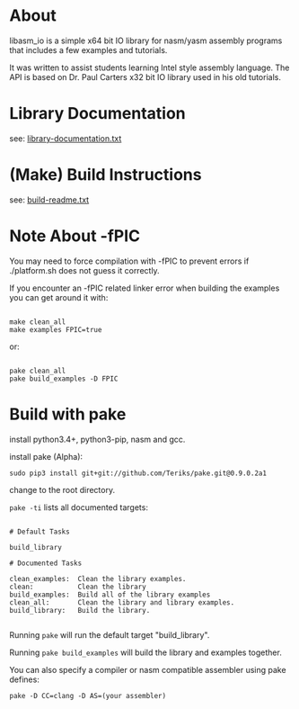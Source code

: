 # About

libasm_io is a simple x64 bit IO library for nasm/yasm assembly programs that includes a few examples and tutorials.

It was written to assist students learning Intel style assembly language.  The API is based on Dr. Paul Carters x32 bit IO library used in his old tutorials.

# Library Documentation

see: [library-documentation.txt](/library-documentation.txt)

# (Make) Build Instructions

see: [build-readme.txt](/build-readme.txt)


# Note About -fPIC

You may need to force compilation with -fPIC to prevent errors if
./platform.sh does not guess it correctly.

If you encounter an -fPIC related linker error when building the examples
you can get around it with:

```

make clean_all
make examples FPIC=true

```

or:

```

pake clean_all
pake build_examples -D FPIC

```


# Build with pake

install python3.4+, python3-pip, nasm and gcc.

install pake (Alpha):

`sudo pip3 install git+git://github.com/Teriks/pake.git@0.9.0.2a1`

change to the root directory.

`pake -ti` lists all documented targets:

```

# Default Tasks

build_library

# Documented Tasks

clean_examples:  Clean the library examples.
clean:           Clean the library
build_examples:  Build all of the library examples
clean_all:       Clean the library and library examples.
build_library:   Build the library.


```

Running `pake` will run the default target "build_library".

Running `pake build_examples` will build the library and examples together.


You can also specify a compiler or nasm compatible assembler using pake defines:

`pake -D CC=clang -D AS=(your assembler)`


